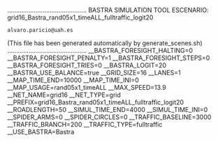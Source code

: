.............................................
    BASTRA SIMULATION TOOL
    ESCENARIO: grid16_Bastra_rand05x1_timeALL_fulltraffic_logit20

    alvaro.paricio@uah.es
(This file has been generated automatically by generate_scenes.sh)
.............................................
__BASTRA_FORESIGHT_HALTING=0
__BASTRA_FORESIGHT_PENALTY=1
__BASTRA_FORESIGHT_STEPS=0
__BASTRA_FORESIGHT_TRIES=0
__BASTRA_LOGIT=20
__BASTRA_USE_BALANCE=true
__GRID_SIZE=16
__LANES=1
__MAP_TIME_END=10000
__MAP_TIME_INI=0
__MAP_USAGE=rand05x1_timeALL
__MAX_SPEED=13.9
__NET_NAME=grid16
__NET_TYPE=grid
__PREFIX=grid16_Bastra_rand05x1_timeALL_fulltraffic_logit20
__ROADLENGTH=50
__SIMUL_TIME_END=4000
__SIMUL_TIME_INI=0
__SPIDER_ARMS=0
__SPIDER_CIRCLES=0
__TRAFFIC_BASELINE=3000
__TRAFFIC_BRANCH=200
__TRAFFIC_TYPE=fulltraffic
__USE_BASTRA=Bastra
